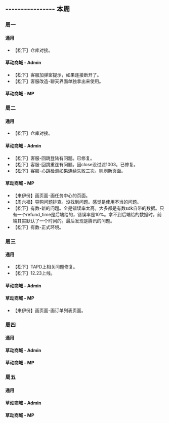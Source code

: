 ## ---------------- 本周

### 周一
#### 通用
* 【松下】仓库对接。
#### 草动商城 - Admin
* 【松下】客服加弹窗提示，如果连接断开了。
* 【松下】客服改造-聊天界面单独拿出来使用。
#### 草动商城 - MP

### 周二
#### 通用
* 【松下】仓库对接。
#### 草动商城 - Admin
* 【松下】客服-回跳登陆有问题。已修复。
* 【松下】客服-回跳重连有问题。因close没过滤1003。已修复。
* 【松下】客服-心跳检测如果连续失败三次。则刷新页面。
#### 草动商城 - MP
* 【来伊份】画页面-画任务中心的页面。
* 【周六福】导购问题排查。没找到问题。感觉是使用不当的问题。
* 【松下】有数-新的问题。全是错误率太高。大多都是有数sdk自带的数据。只有一个refund_time是后端给的，错误率是10%。拿不到后端给的数据时，前端其实默认了一个时间的。最后发现是腾讯的问题。
* 【松下】有数-正式环境。

### 周三
#### 通用
* 【松下】TAPD上相关问题修复。
* 【松下】12.23上线。
#### 草动商城 - Admin
#### 草动商城 - MP
* 【来伊份】画页面-画订单列表页面。

### 周四
#### 通用
#### 草动商城 - Admin
#### 草动商城 - MP

### 周五
#### 通用
#### 草动商城 - Admin
#### 草动商城 - MP
